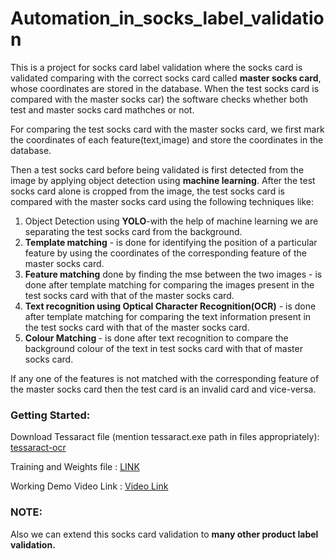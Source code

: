 # Automation_in_socks_label_validation 

This is a project for socks card label validation where the socks card is validated comparing with the correct socks card called **master socks card**, whose coordinates are stored in the database. When the test socks card is compared with the master socks car) the software checks whether both test and master socks card mathches or not.

For comparing the test socks card with the master socks card, we first mark the coordinates of each feature(text,image) and store the coordinates in the database.

Then a test socks card before being validated is first detected from the image by applying object detection using <b>machine learning</b>. After the test socks card alone is cropped from the image, the test socks card is compared with the master socks card using the following techniques like:
<ol>
  <li>Object Detection using <b>YOLO</b>-with the help of machine learning we are separating the test socks card from the background.</li>
  <li><b>Template matching</b> - is done for identifying the position of a particular feature by using the coordinates of the corresponding feature of the master socks card.</li>
  <li><b>Feature matching</b> done by finding the mse between the two images - is done after template matching for comparing the images present in the test socks card with that of the master socks card.</li>
  <li><b>Text recognition using Optical Character Recognition(OCR)</b> - is done after template matching for comparing the text information present in the test socks card with that of the master socks card.</li>
    <li><b>Colour Matching </b>- is done after text recognition to compare the background colour of the text in test socks card with that of master socks card.</li>
</ol>
  
If any one of the features is not matched with the corresponding feature of the master socks card then the test card is an invalid card and vice-versa.

### Getting Started:

Download Tessaract file (mention tessaract.exe path in files appropriately): <a href = "https://sourceforge.net/projects/tesseract-ocr-alt/files/" >tessaract-ocr</a>
</p>
Training and Weights file : <a href="https://drive.google.com/drive/folders/1AgvQbPaQzvm0TTzzf8aSUhYr6TEaTsG3?usp=sharing">LINK</a>
</p>
Working Demo Video Link : <a href="https://drive.google.com/file/d/1jZevcWyvP8egjOecXs6oD600hkJ1MNfk/view?usp=sharing">Video Link</a>

### NOTE:
Also we can extend this socks card validation to **many other product label validation.**
